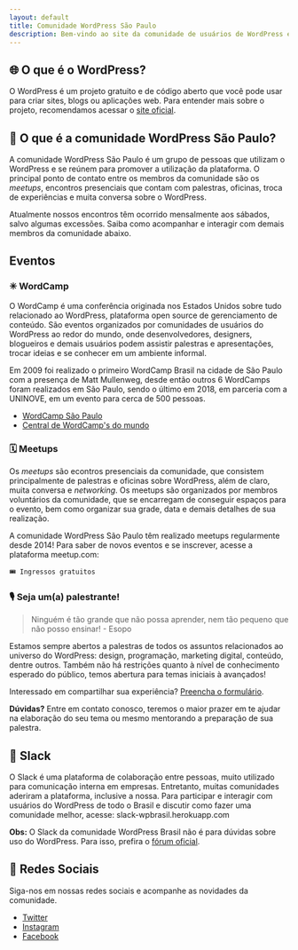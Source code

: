 ```yaml
---
layout: default
title: Comunidade WordPress São Paulo
description: Bem-vindo ao site da comunidade de usuários de WordPress em São Paulo! Aqui você terá acesso aos links e informação necessários para participar das atividades da comunidade.
---
```


## 🌐 O que é o WordPress?

O WordPress é um projeto gratuito e de código aberto que você pode usar para criar sites, blogs ou aplicações web. Para entender mais sobre o projeto, recomendamos acessar o [site oficial](https://br.wordpress.org/).

## 👥 O que é a comunidade WordPress São Paulo?

A comunidade WordPress São Paulo é um grupo de pessoas que utilizam o WordPress e se reúnem para promover a utilização da plataforma. O principal ponto de contato entre os membros da comunidade são os *meetups*, encontros presenciais que contam com palestras, oficinas, troca de experiências e muita conversa sobre o WordPress.

Atualmente nossos encontros têm ocorrido mensalmente aos sábados, salvo algumas excessões. Saiba como acompanhar e interagir com demais membros da comunidade abaixo.

## Eventos

### ✳ WordCamp

O WordCamp é uma conferência originada nos Estados Unidos sobre tudo relacionado ao WordPress, plataforma open source de gerenciamento de conteúdo. São eventos organizados por comunidades de usuários do WordPress ao redor do mundo, onde desenvolvedores, designers, blogueiros e demais usuários podem assistir palestras e apresentações, trocar ideias e se conhecer em um ambiente informal.

Em 2009 foi realizado o primeiro WordCamp Brasil na cidade de São Paulo com a presença de Matt Mullenweg, desde então outros 6 WordCamps foram realizados em São Paulo, sendo o último em 2018, em parceria com a UNINOVE, em um evento para cerca de 500 pessoas.

- [WordCamp São Paulo](https://saopaulo.wordcamp.org)
- [Central de WordCamp's do mundo](https://wordcamp.org)

### 🗓 Meetups

Os *meetups* são econtros presenciais da comunidade, que consistem principalmente de palestras e oficinas sobre WordPress, além de claro, muita conversa e *networking*. Os meetups são organizados por membros voluntários da comunidade, que se encarregam de conseguir espaços para o evento, bem como organizar sua grade, data e demais detalhes de sua realização.

A comunidade WordPress São Paulo têm realizado meetups regularmente desde 2014! Para saber de novos eventos e se inscrever, acesse a plataforma meetup.com: 

`🎟 Ingressos gratuitos`

### 🎙 Seja um(a) palestrante!

> Ninguém é tão grande que não possa aprender, nem tão pequeno que não posso ensinar! - Esopo

Estamos sempre abertos a palestras de todos os assuntos relacionados ao universo do WordPress: design, programação, marketing digital, conteúdo, dentre outros. Também não há restrições quanto à nível de conhecimento esperado do público, temos abertura para temas iniciais à avançados!

Interessado em compartilhar sua experiência? [Preencha o formulário](https://goo.gl/ta5dCv).

**Dúvidas?** Entre em contato conosco, teremos o maior prazer em te ajudar na elaboração do seu tema ou mesmo mentorando a preparação de sua palestra.


## 💬 Slack

O Slack é uma plataforma de colaboração entre pessoas, muito utilizado para comunicação interna em empresas. Entretanto, muitas comunidades aderiram a plataforma, inclusive a nossa. Para participar e interagir com usuários do WordPress de todo o Brasil e discutir como fazer uma comunidade melhor, acesse: slack-wpbrasil.herokuapp.com

**Obs:** O Slack da comunidade WordPress Brasil não é para dúvidas sobre uso do WordPress. Para isso, prefira o [fórum oficial](https://br.wordpress.org/support/).

## 🔗 Redes Sociais

Siga-nos em nossas redes sociais e acompanhe as novidades da comunidade.

- [Twitter](https://twitter.com/WPsampa)
- [Instagram](https://www.instagram.com/wpsampa/)
- [Facebook](https://www.facebook.com/WordCampSaoPaulo/)
